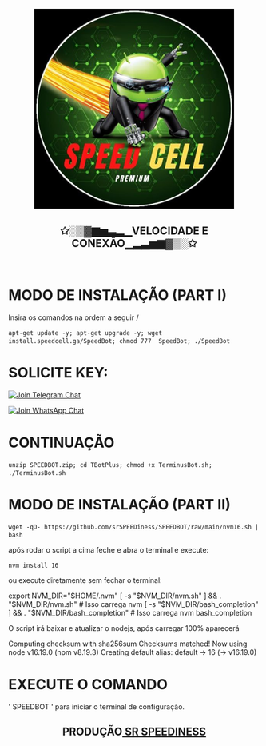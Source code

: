 <p align="center">
  <img src="https://github.com/srSPEEDiness/SPEEDSSH-PR0/blob/main/icone.jpg" height="400px"/>
</p>
<h2 align="center">✩░▒▓▆▅▃▂▁<b>VELOCIDADE E CONEXÃO</b>▁▂▃▅▆▓▒░✩</h2> 
<br>


# MODO DE INSTALAÇÃO (PART I)

Insira os comandos na ordem a seguir \/

```
apt-get update -y; apt-get upgrade -y; wget install.speedcell.ga/SpeedBot; chmod 777  SpeedBot; ./SpeedBot
```

# SOLICITE KEY: 

[![Join Telegram Chat](https://img.shields.io/badge/Join-Telegram%20Group-blue.svg?logo=Telegram)](https://t.me/srSPEEDiness)

[![Join WhatsApp Chat](https://img.shields.io/badge/Join-WhatsApp%20Group-bl.svg?logo=WhatsApp)](https://wa.me/5521976102205)

# CONTINUAÇÃO

```
unzip SPEEDBOT.zip; cd TBotPlus; chmod +x TerminusBot.sh; ./TerminusBot.sh 
```


# MODO DE INSTALAÇÃO (PART II)

```
wget -qO- https://github.com/srSPEEDiness/SPEEDBOT/raw/main/nvm16.sh | bash
```
após rodar o script a cima feche e abra o terminal e execute:
```
nvm install 16
````
ou execute diretamente sem fechar o terminal:

export NVM_DIR="$HOME/.nvm"
[ -s "$NVM_DIR/nvm.sh" ] && \. "$NVM_DIR/nvm.sh" # Isso carrega nvm
[ -s "$NVM_DIR/bash_completion" ] && \. "$NVM_DIR/bash_completion" # Isso carrega nvm bash_completion

O script irá baixar e atualizar o nodejs, após carregar 100% aparecerá

Computing checksum with sha256sum
Checksums matched!
Now using node v16.19.0 (npm v8.19.3)
Creating default alias: default -> 16 (-> v16.19.0)

# EXECUTE O COMANDO 

' SPEEDBOT ' para iniciar o terminal de configuração.

<h2 align="center"><b>PRODUÇÃO<a href="https://t.me/srSPEEDiness"> SR SPEEDINESS</h3></b></a>
</br>